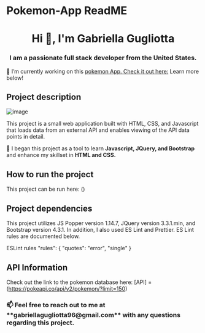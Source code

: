 # Pokemon-App ReadME

<h1 align="center">Hi 👋, I'm Gabriella Gugliotta</h1>
<h3 align="center">I am a passionate full stack developer from the United States.</h3>

🔭 I’m currently working on this [pokemon App. Check it out here:](https://ggugliotta.github.io/Pokemon-App/) Learn more below! 

## Project description

![image](https://github.com/ggugliotta/Pokemon-App/assets/110942966/9285662e-c253-45b3-81bc-8404f65cd564)

This project is a small web application built with HTML, CSS, and Javascript that loads data from an external API and enables viewing of the API data points in detail.

🌱 I began this project as a tool to learn **Javascript, JQuery, and Bootstrap** and enhance my skillset in **HTML and CSS.**

## How to run the project 
This project can be run here: ()

## Project dependencies 

This project utilizes JS Popper version 1.14.7, JQuery version 3.3.1.min, and Bootstrap version 4.3.1. In addition, I also used ES Lint and Prettier. ES Lint rules are documented below.

ESLint rules
    "rules": {
        "quotes": "error", "single"
    }

## API Information 

Check out the link to the pokemon database here: [API] = (https://pokeapi.co/api/v2/pokemon/?limit=150)


<h3 align: "center" >📫 Feel free to reach out to me at **gabriellagugliotta96@gmail.com** with any questions regarding this project. </h3>


